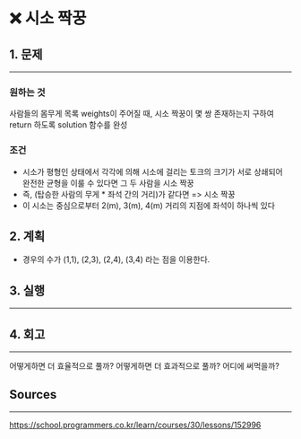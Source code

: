 # ❌ 시소 짝꿍

## 1. 문제

---

### 원하는 것

사람들의 몸무게 목록 weights이 주어질 때, 시소 짝꿍이 몇 쌍 존재하는지 구하여 return 하도록 solution 함수를 완성

### 조건

- 시소가 평형인 상태에서 각각에 의해 시소에 걸리는 토크의 크기가 서로 상쇄되어 완전한 균형을 이룰 수 있다면 그 두 사람을 시소 짝꿍
- 즉, (탑승한 사람의 무게 \* 좌석 간의 거리)가 같다면 => 시소 짝꿍
- 이 시소는 중심으로부터 2(m), 3(m), 4(m) 거리의 지점에 좌석이 하나씩 있다

## 2. 계획

- 경우의 수가 (1,1), (2,3), (2,4), (3,4) 라는 점을 이용한다.

## 3. 실행

---

## 4. 회고

---

어떻게하면 더 효율적으로 풀까?
어떻게하면 더 효과적으로 풀까?
어디에 써먹을까?

## Sources

---

https://school.programmers.co.kr/learn/courses/30/lessons/152996
